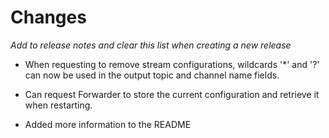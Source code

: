# Changes

*Add to release notes and clear this list when creating a new release*

- When requesting to remove stream configurations, wildcards '*' and '?' can now be
used in the output topic and channel name fields.

- Can request Forwarder to store the current configuration and retrieve it when restarting.

- Added more information to the README
